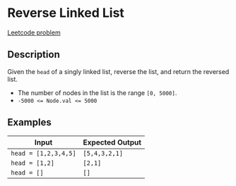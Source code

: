 # Reverse Linked List

[Leetcode problem](https://leetcode.com/problems/reverse-linked-list/description/)

## Description

Given the `head` of a singly linked list, reverse the list, and return the reversed list.

- The number of nodes in the list is the range `[0, 5000]`.
- `-5000 <= Node.val <= 5000`


## Examples

| Input | Expected Output |
| ----- | --------------- |
| `head = [1,2,3,4,5]` | `[5,4,3,2,1]` |
| `head = [1,2]` | `[2,1]` |
| `head = []` | `[]` |
